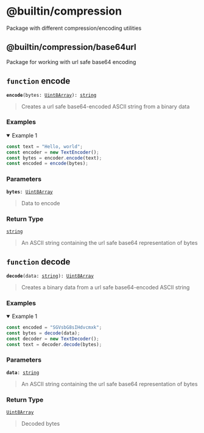 # @builtin/compression
Package with different compression/encoding utilities

## @builtin/compression/base64url
Package for working with url safe base64 encoding

## `function` encode
<pre><code><b>encode</b>(bytes: <a href="https://developer.mozilla.org/en-US/docs/Web/JavaScript/Reference/Global_Objects/Uint8Array">Uint8Array</a>): <a href="https://developer.mozilla.org/en-US/docs/Web/JavaScript/Reference/Global_Objects/String">string</a></code></pre>

> Creates a url safe base64-encoded ASCII string from a binary data

### Examples
<details open>
<summary>Example 1</summary>

```js
const text = "Hello, world";
const encoder = new TextEncoder();
const bytes = encoder.encode(text);
const encoded = encode(bytes);
```
</details>

### Parameters
<pre><code><b>bytes</b>: <a href="https://developer.mozilla.org/en-US/docs/Web/JavaScript/Reference/Global_Objects/Uint8Array">Uint8Array</a></pre></code>

> Data to encode

### Return Type
<pre><code><a href="https://developer.mozilla.org/en-US/docs/Web/JavaScript/Reference/Global_Objects/String">string</a></pre></code>

> An ASCII string containing the url safe base64 representation of bytes

## `function` decode
<pre><code><b>decode</b>(data: <a href="https://developer.mozilla.org/en-US/docs/Web/JavaScript/Reference/Global_Objects/String">string</a>): <a href="https://developer.mozilla.org/en-US/docs/Web/JavaScript/Reference/Global_Objects/Uint8Array">Uint8Array</a></code></pre>

> Creates a binary data from a url safe base64-encoded ASCII string

### Examples
<details open>
<summary>Example 1</summary>

```js
const encoded = "SGVsbG8sIHdvcmxk";
const bytes = decode(data);
const decoder = new TextDecoder();
const text = decoder.decode(bytes);
```
</details>

### Parameters
<pre><code><b>data</b>: <a href="https://developer.mozilla.org/en-US/docs/Web/JavaScript/Reference/Global_Objects/String">string</a></pre></code>

> An ASCII string containing the url safe base64 representation of bytes

### Return Type
<pre><code><a href="https://developer.mozilla.org/en-US/docs/Web/JavaScript/Reference/Global_Objects/Uint8Array">Uint8Array</a></pre></code>

> Decoded bytes